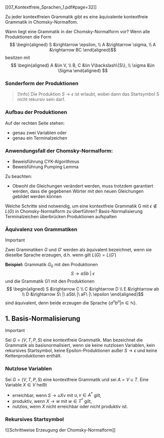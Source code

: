 [[07_Kontextfreie_Sprachen_1.pdf#page=32]]

Zu jeder kontextfreien Grammatik gibt es eine äquivalente kontextfreie Grammatik in Chomsky-Normalfom.

Wann liegt eine Grammatik in der Chomsky-Normalform vor?
	Wenn alle Produktionen die Form$$
	\begin{aligned}
	S &\rightarrow \epsilon, \\
	A &\rightarrow \sigma, \\
	A &\rightarrow BC
	\end{aligned}$$besitzen mit $$
	\begin{aligned}
	A &\in V, \\ 
	B, C &\in V\backslash\{S\}, \\ 
	\sigma &\in \Sigma
	\end{aligned} 
	$$
### Sonderform der Produktionen
> [!info]
> Die Produktion $S \rightarrow \epsilon$ ist erlaubt, wobei dann das Startsymbol S nicht rekursiv sein darf.
### Aufbau der Produktionen
Auf der rechten Seite stehen:
- genau zwei Variablen oder 
- genau ein Terminalzeichen

### Anwendungsfall der Chomsky-Normalform:
- Beweisführung CYK-Algorithmus
- Beweisführung Pumping Lemma

Zu beachten:
- Obwohl die Gleichungen verändert werden, muss trotzdem garantiert werden, dass die gegebenen Wörter mit den neuen Gleichungen gebildet werden können

Welche Schritte sind notwendig, um eine kontextfreie Grammatik G mit $\epsilon \notin L (G)$ in Chomsky-Normalform zu überführen?
	Basis-Normalisierung
	Terminalzeichen überbrücken
	Produktionen aufspalten

### Äquivalenz von Grammatiken
> [!important]
> Zwei Grammatiken $G$ und $G'$ werden als äquivalent bezeichnet, wenn sie dieselbe Sprache erzeugen, d.h. wenn gilt $L(G) = L(G')$

**Beispiel:** 
Grammatik $G_0$ mit den Produktionen 
$$S \rightarrow aSb\ |\ \epsilon$$
und die Grammatik G1 mit den Produktionen 
$$ \begin{aligned}
S &\rightarrow C \\
C &\rightarrow D \\
E &\rightarrow ab \\
D &\rightarrow S\ |\ aSb\ |\ aF\ |\ \epsilon  
\end{aligned}$$
sind äquivalent, denn beide erzeugen die Sprache $\{ a^nb^n | n \in \mathbb{N} \}$. 
## 1. Basis-Normalisierung
> [!important]
> Sei $G = (V, T, P, S)$ eine kontextfreie Grammatik. Man bezeichnet die Grammatik als basisnormalisiert, wenn sie keine nutzlosen Variablen, kein rekursives Startsymbol, keine Epsilon-Produktionen außer $S \rightarrow \epsilon$ und keine Kettenproduktionen enthält.
### Nutzlose Variablen
Sei $G = (V, T, P, S)$ eine kontextfreie Grammatik und sei $A = V \cup T$. Eine Variable $X \in V$ heißt 
- erreichbar, wenn $S \rightarrow uXv$ mit $u, v \in A^*$ gilt, 
- produktiv, wenn $X \rightarrow w$ mit $w \in T^*$ gilt, 
- nutzlos, wenn $X$ nicht erreichbar oder nicht produktiv ist.
### Rekursives Startsymbol


![[Schrittweise Erzeugung der Chomsky-Normalform]]